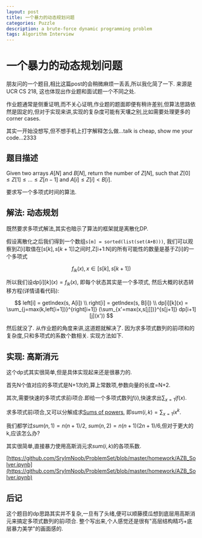 ```yaml
---
layout: post
title: 一个暴力的动态规划问题
categories: Puzzle
description: a brute-force dynamic programming problem
tags: Algorithm Interview
---
```


# 一个暴力的动态规划问题

朋友问的一个题目,相比这篇post的会稍微麻烦一丢丢,所以我化简了一下. 来源是UCR CS 218, 这也体现出作业题和面试题一个不同之处.

作业题通常是侧重证明,而不关心证明,作业题的题面即便有稍许差别,但算法思路依然是固定的,但对于实现来讲,实现的复杂度可能有天壤之别,比如需要处理更多的corner cases.

其实一开始没想写,但不想手机上打字解释怎么做...talk is cheap, show me your code...2333

## 题目描述

Given two arrays $A[N]$ and $B[N]$, return the number of $Z[N]$, such that $Z[0] \le Z[1] \le \dots \le Z[n-1]$ and $A[i] \le Z[i] < B[i]$.

要求写一个多项式时间的算法.

## 解法: 动态规划

既然要求多项式解法,其实也暗示了算法的框架就是离散化DP.

假设离散化之后我们得到一个数组`s[m] = sorted(list(set(A+B)))`, 我们可以观察到Z[i]取值在$[s[k],s[k+1])$之间时,Z[i+1:N]的所有可能性的数量是基于Z[i]的一个多项式

$$
f_{ik}(x), x \in [s[k], s[k+1])
$$

所以我们设$dp[i][k](x) = f_{ik}(x)$, 即每个状态其实是一个多项式, 然后大概的状态转移方程(详情请看代码):

$$
left[i] = getIndex(s, A[i]) \\
right[i] = getIndex(s, B[i]) \\
dp[i][k](x) = \sum_{j=max(k,left[i+1])}^{right[i+1]} (\sum_{x'=max(x,s[j]])}^{s[j+1]} dp[i+1][j](x')) 
$$

然后就没了. 从作业题的角度来讲,这道题就解决了. 因为求多项式数列的前i项和的复杂度,只和多项式的系数个数相关. 实现方法如下.

## 实现: 高斯消元

这个dp式其实很简单,但是具体实现起来还是很暴力的.

首先N个值对应的多项式是N+1次的,算上常数项,参数向量的长度=N+2.

其次,需要快速的多项式求前i项合.即给一个多项式数列$f(i)$,快速求出$\sum_{x=1}{i} f(x)$.

求多项式前i项合,又可以分解成求[Sums of powers](https://en.wikipedia.org/wiki/Sums_of_powers), 即$sum(i, k) = \sum_{x=1}{i} x^k$.

我们都学过$sum(n, 1) = n(n + 1)/2$, $sum(n, 2) = n(n + 1)(2n+1)/6$,但对于更大的k,应该怎么办?

其实很简单,直接暴力使用高斯消元求$sum(i,k)$的各项系数.

[https://github.com/SryImNoob/ProblemSet/blob/master/homework/AZB_Solver.ipynb](https://github.com/SryImNoob/ProblemSet/blob/master/homework/AZB_Solver.ipynb)

## 后记

这个题目的dp思路其实并不复杂,一旦有了头绪,便可以顺藤摸瓜想到底层用高斯消元来搞定多项式数列的前i项合. 整个写出来,个人感觉还是很有"高层结构精巧+底层暴力美学"的画面感的.
